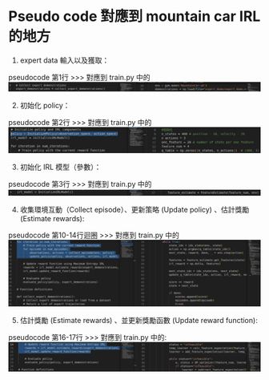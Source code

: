 # Pseudo code 對應到 mountain car IRL 的地方

1. expert data 輸入以及獲取：
   
pseudocode 第1行 >>> 對應到 train.py 中的
![architecture](Picture1.png)

2. 初始化 policy：
   
pseudocode 第2行 >>> 對應到 train.py 中的
![architecture](Picture2.png)

3. 初始化 IRL 模型（參數）：
   
pseudocode 第3行 >>> 對應到 train.py 中的
![architecture](Picture3.png)

4. 收集環境互動（Collect episode）、更新策略 (Update policy) 、估計獎勵 (Estimate rewards):
   
pseudocode 第10-14行迴圈 >>> 對應到 train.py 中的
![architecture](Picture4.png)

5. 估計獎勵 (Estimate rewards) 、並更新獎勵函數 (Update reward function):
   
pseudocode 第16-17行 >>> 對應到 train.py 中的:
![architecture](Picture5.png)
